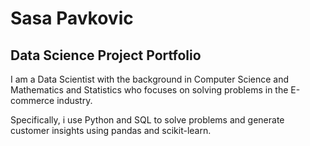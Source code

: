 # Sasa Pavkovic

## Data Science Project Portfolio

I am a Data Scientist with the background in Computer Science and Mathematics and Statistics who focuses on solving problems in the E-commerce industry.

Specifically, i use Python and SQL to solve problems and generate customer insights using pandas and scikit-learn.


